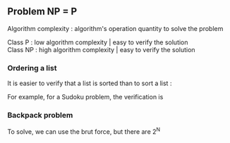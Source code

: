 ## Problem NP = P

Algorithm complexity : algorithm's operation quantity to solve the problem  

Class P  : low algorithm complexity | easy to verify the solution  
Class NP : high algorithm complexity | easy to verify the solution  

### 



### Ordering a list

It is easier to verify that a list is sorted than to sort a list : 





For example, for a Sudoku problem, the verification is 

### Backpack problem

To solve, we can use the brut force, but there are 2<sup>N</sup>  







